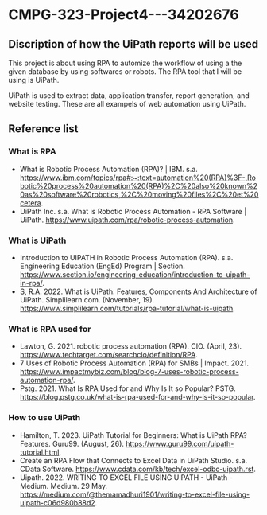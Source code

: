 # CMPG-323-Project4---34202676

## Discription of how the UiPath reports will be used 
This project is about using RPA to automize the workflow of using a the given database by using softwares or robots. The RPA tool that I will be using is UiPath.

UiPath is used to extract data, application transfer, report generation, and website testing. These are all exampels of web automation using UiPath.

## Reference list
### What is RPA
- What is Robotic Process Automation (RPA)? | IBM. s.a. https://www.ibm.com/topics/rpa#:~:text=automation%20(RPA)%3F-,Robotic%20process%20automation%20(RPA)%2C%20also%20known%20as%20software%20robotics,%2C%20moving%20files%2C%20et%20cetera.
- UiPath Inc. s.a. What is Robotic Process Automation - RPA Software | UiPath. https://www.uipath.com/rpa/robotic-process-automation.
### What is UiPath
- Introduction to UIPATH in Robotic Process Automation (RPA). s.a. Engineering Education (EngEd) Program | Section. https://www.section.io/engineering-education/introduction-to-uipath-in-rpa/.
- S, R.A. 2022. What is UiPath: Features, Components And Architecture of UiPath. Simplilearn.com. (November, 19). https://www.simplilearn.com/tutorials/rpa-tutorial/what-is-uipath.
### What is RPA used for
- Lawton, G. 2021. robotic process automation (RPA). CIO. (April, 23). https://www.techtarget.com/searchcio/definition/RPA.
- 7 Uses of Robotic Process Automation (RPA) for SMBs | Impact. 2021. https://www.impactmybiz.com/blog/blog-7-uses-robotic-process-automation-rpa/.
- Pstg. 2021. What Is RPA Used for and Why Is It so Popular? PSTG. https://blog.pstg.co.uk/what-is-rpa-used-for-and-why-is-it-so-popular.
### How to use UiPath
- Hamilton, T. 2023. UiPath Tutorial for Beginners: What is UiPath RPA? Features. Guru99. (August, 26). https://www.guru99.com/uipath-tutorial.html.
- Create an RPA Flow that Connects to Excel Data in UiPath Studio. s.a. CData Software. https://www.cdata.com/kb/tech/excel-odbc-uipath.rst.
- Uipath. 2022. WRITING TO EXCEL FILE USING UIPATH - UiPath - Medium. Medium. 29 May. https://medium.com/@themamadhuri1901/writing-to-excel-file-using-uipath-c06d980b88d2.

